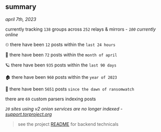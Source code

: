
## summary
_april 7th, 2023_

currently tracking `138` groups across `252` relays & mirrors - _`100` currently online_

⏲ there have been `12` posts within the `last 24 hours`

🦈 there have been `72` posts within the `month of april`

🪐 there have been `935` posts within the `last 90 days`

🏚 there have been `960` posts within the `year of 2023`

🦕 there have been `5651` posts `since the dawn of ransomwatch`

there are `69` custom parsers indexing posts

_`20` sites using v2 onion services are no longer indexed - [support.torproject.org](https://support.torproject.org/onionservices/v2-deprecation/)_

> see the project [README](https://github.com/joshhighet/ransomwatch#ransomwatch--) for backend technicals
